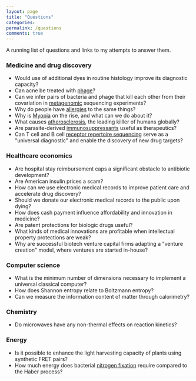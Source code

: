 ```yaml
---
layout: page
title: "Questions"
categories: 
permalink: /questions
comments: true
---
```

A running list of questions and links to my attempts to answer them.

### Medicine and drug discovery
- Would use of additional dyes in routine histology improve its diagnostic capacity?
- Can acne be treated with [phage](https://mcnamara.website/phage)?
- Can we infer pairs of bacteria and phage that kill each other from their covariation in [metagenomic](https://mcnamara.website/metagenomics) sequencing experiments?
- Why do people have [allergies](https://mcnamara.website/allergies) to the same things?
- Why is [Myopia](https://mcnamara.website/myopia) on the rise, and what can we do about it? 
- What causes [atherosclerosis](https://mcnamara.website/atherosclerosis), the leading killler of humans globally?
- Are parasite-derived [immunosuppressants](https://mcnamara.website/immunosuppressants) useful as therapeutics?
- Can T cell and B cell [receptor repertoire sequencing](https://mcnamara.website/immunoseq) serve as a "universal diagnostic" and enable the discovery of new drug targets? 

### Healthcare economics
- Are hospital stay reimbursement caps a significant obstacle to antibiotic development?
- Are American insulin prices a scam?
- How can we use electronic medical records to improve patient care and accelerate drug discovery?
- Should we donate our electronic medical records to the public upon dying?
- How does cash payment influence affordability and innovation in medicine?
- Are patent protections for biologic drugs useful?
- What kinds of medical innovations are profitable when intellectual property protections are weak?
- Why are successful biotech venture capital firms adapting a "venture creation" model, where ventures are started in-house?

### Computer science
- What is the minimum number of dimensions necessary to implement a universal classical computer?
- How does Shannon entropy relate to Boltzmann entropy?
- Can we measure the information content of matter through calorimetry?

### Chemistry
- Do microwaves have any non-thermal effects on reaction kinetics?

### Energy
- Is it possible to enhance the light harvesting capacity of plants using synthetic FRET pairs?
- How much energy does bacterial [nitrogen fixation](https://mcnamara.website/nitrogen_fixation) require compared to the Haber process?